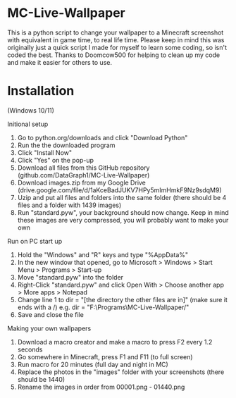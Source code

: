 # MC-Live-Wallpaper

This is a python script to change your wallpaper to a Minecraft screenshot with equivalent in game time, to real life time. Please keep in mind this was originally just a quick script I made for myself to learn some coding, so isn't coded the best. Thanks to Doomcow500 for helping to clean up my code and make it easier for others to use.


# Installation
(Windows 10/11)

Initional setup
1. Go to python.org/downloads and click "Download Python"
2. Run the the downloaded program
3. Click "Install Now"
4. Click "Yes" on the pop-up
5. Download all files from this GitHub repository (github.com/DataGraph1/MC-Live-Wallpaper)
6. Download images.zip from my Google Drive (drive.google.com/file/d/1aKceBadJUKV7HPy5mImHmkF9Nz9sdqM9)
7. Uzip and put all files and folders into the same folder (there should be 4 files and a folder with 1439 images)
8. Run "standard.pyw", your background should now change. Keep in mind these images are very compressed, you will probably want to make your own

Run on PC start up
1. Hold the "Windows" and "R" keys and type "%AppData%"
2. In the new window that opened, go to Microsoft > Windows > Start Menu > Programs > Start-up
3. Move "standard.pyw" into the folder
4. Right-Click "standard.pyw" and click Open With > Choose another app > More apps > Notepad
5. Change line 1 to dir = "[the directory the other files are in]" (make sure it ends with a /)
e.g. dir = "F:\Programs\MC-Live-Wallpaper/"
8. Save and close the file

Making your own wallpapers
1. Download a macro creator and make a macro to press F2 every 1.2 seconds
2. Go somewhere in Minecraft, press F1 and F11 (to full screen)
3. Run macro for 20 minutes (full day and night in MC)
4. Replace the photos in the "images" folder with your screenshots (there should be 1440)
5. Rename the images in order from 00001.png - 01440.png

